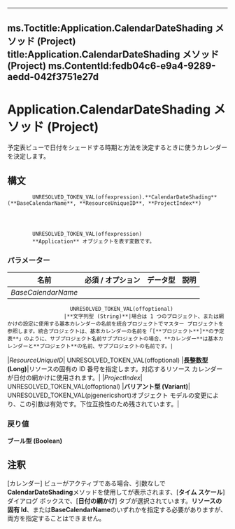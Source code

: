 

---
ms.Toctitle:Application.CalendarDateShading メソッド (Project)
title:Application.CalendarDateShading メソッド (Project)
ms.ContentId:fedb04c6-e9a4-9289-aedd-042f3751e27d
---
# Application.CalendarDateShading メソッド (Project)




予定表ビューで日付をシェードする時期と方法を決定するときに使うカレンダーを決定します。

## 構文

            UNRESOLVED_TOKEN_VAL(offexpression).**CalendarDateShading**(**BaseCalendarName**, **ResourceUniqueID**, **ProjectIndex**)




            UNRESOLVED_TOKEN_VAL(offexpression)
            **Application** オブジェクトを表す変数です。

### パラメーター

|**名前**|**必須 / オプション**|**データ型**|**説明**|
|---|---|---|---|
|*BaseCalendarName*|
                        UNRESOLVED_TOKEN_VAL(offoptional)
                      |**文字列型 (String)**|場合は 1 つのプロジェクト、または網かけの設定に使用する基本カレンダーの名前を統合プロジェクトでマスター プロジェクトを参照します。統合プロジェクトは、基本カレンダーの名前を「[**プロジェクト**]**の予定表**」のように、サブプロジェクト名前サブプロジェクトの場合、**カレンダー**は基本カレンダーと**プロジェクト**の名前、サブプロジェクトの名前です。|
|*ResourceUniqueID*|
                        UNRESOLVED_TOKEN_VAL(offoptional)
                      |**長整数型 (Long)**|リソースの固有の ID 番号を指定します。対応するリソース カレンダーが日付の網かけに使用されます。|
|*ProjectIndex*|
                        UNRESOLVED_TOKEN_VAL(offoptional)
                      |**バリアント型 (Variant)**|
                        UNRESOLVED_TOKEN_VAL(pjgenericshort)オブジェクト モデルの変更により、この引数は有効です。下位互換性のため残されています。|



### 戻り値
**ブール型 (Boolean)**





## 注釈
[カレンダー] ビューがアクティブである場合、引数なしで**CalendarDateShading**メソッドを使用してが表示されます、[**タイム スケール**] ダイアログ ボックスで、[**日付の網かけ**] タブが選択されています。**リソースの固有 Id**、または**BaseCalendarName**のいずれかを指定する必要がありますが、両方を指定することはできません。




